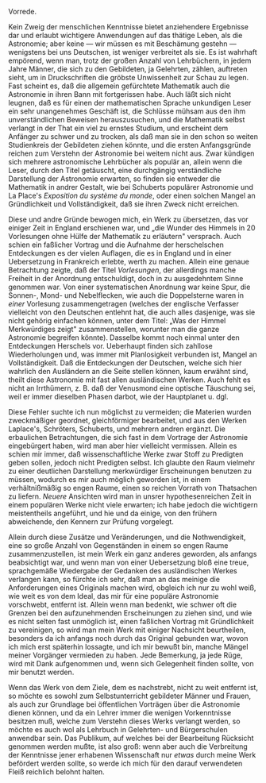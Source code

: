 Vorrede.

Kein Zweig der menschlichen Kenntnisse bietet anziehendere Ergebnisse dar und erlaubt wichtigere Anwendungen auf das thätige Leben, als die Astronomie; aber keine — wir müssen es mit Beschämung gestehn — wenigstens bei uns Deutschen, ist weniger verbreitet als sie. Es ist wahrhaft empörend, wenn man, trotz der großen Anzahl von Lehrbüchern, in jedem Jahre Männer, die sich zu den Gebildeten, ja Gelehrten, zählen, auftreten sieht, um in Druckschriften die gröbste Unwissenheit zur Schau zu legen. Fast scheint es, daß die allgemein gefürchtete Mathematik auch die Astronomie in ihren Bann mit fortgerissen habe. Auch läßt sich nicht leugnen, daß es für einen der mathematischen Sprache unkundigen Leser ein sehr unangenehmes Geschäft ist, die Schlüsse mühsam aus den ihm unverständlichen Beweisen herauszusuchen, und die Mathematik selbst verlangt in der That ein viel zu ernstes Studium, und erscheint dem Anfänger zu schwer und zu trocken, als daß man sie in den schon so weiten Studienkreis der Gebildeten ziehen könnte, und die ersten Anfangsgründe reichen zum Verstehn der Astronomie bei weitem nicht aus. Zwar kündigen sich mehrere astronomische Lehrbücher als populär an, allein wenn die Leser, durch den Titel getäuscht, eine durchgängig verständliche Darstellung der Astronomie erwarten, so finden sie entweder die Mathematik in andrer Gestalt, wie bei Schuberts populärer Astronomie und La Place's *Exposition du système du monde*, oder einen solchen Mangel an Gründlichkeit und Vollständigkeit, daß sie ihren Zweck nicht erreichen.

Diese und andre Gründe bewogen mich, ein Werk zu übersetzen, das vor einiger Zeit in England erschienen war, und „die Wunder des Himmels in 20 Vorlesungen ohne Hülfe der Mathematik zu erläutern" versprach. Auch schien ein faßlicher Vortrag und die Aufnahme der herschelschen Entdeckungen es der vielen Auflagen, die es in England und in einer Uebersetzung in Frankreich erlebte, werth zu machen. Allein eine genaue Betrachtung zeigte, daß der Titel *Vorlesungen*, der allerdings manche Freiheit in der Anordnung entschuldigt, doch in zu ausgedehntem Sinne genommen war. Von einer systematischen Anordnung war keine Spur, die Sonnen-, Mond- und Nebelflecken, wie auch die Doppelsterne waren in *einer* Vorlesung zusammengetragen (welches der englische Verfasser vielleicht von den Deutschen entlehnt hat, die auch alles dasjenige, was sie nicht gehörig einfachen können, unter dem Titel: „Was der Himmel Merkwürdiges zeigt" zusammenstellen, worunter man die ganze Astronomie begreifen könnte). Dasselbe kommt noch einmal unter den Entdeckungen Herschels vor. Ueberhaupt finden sich zahllose Wiederholungen und, was immer mit Planlosigkeit verbunden ist, Mangel an Vollständigkeit. Daß die Entdeckungen der Deutschen, welche sich hier wahrlich den Ausländern an die Seite stellen können, kaum erwähnt sind, theilt diese Astronomie mit fast allen ausländischen Werken. Auch fehlt es nicht an Irrthümern, z. B. daß der Venusmond eine optische Täuschung sei, weil er immer dieselben Phasen darbot, wie der Hauptplanet u. dgl.

Diese Fehler suchte ich nun möglichst zu vermeiden; die Materien wurden zweckmäßiger geordnet, gleichförmiger bearbeitet, und aus den Werken Laplace's, Schröters, Schuberts, und mehrern andren ergänzt. Die erbaulichen Betrachtungen, die sich fast in dem Vortrage der Astronomie eingebürgert haben, wird man aber hier vielleicht vermissen. Allein es schien mir immer, daß wissenschaftliche Werke zwar Stoff zu Predigten geben sollen, jedoch nicht Predigten selbst. Ich glaubte den Raum vielmehr zu einer deutlichen Darstellung merkwürdiger Erscheinungen benutzen zu müssen, wodurch es mir auch möglich geworden ist, in einem verhältnißmäßig so engen Raume, einen so reichen Vorrath von Thatsachen zu liefern. *Neuere* Ansichten wird man in unsrer hypothesenreichen Zeit in einem populären Werke nicht viele erwarten; ich habe jedoch die wichtigern meistentheils angeführt, und hie und da einige, von den frühern abweichende, den Kennern zur Prüfung vorgelegt.

Allein durch diese Zusätze und Veränderungen, und die Nothwendigkeit, eine so große Anzahl von Gegenständen in einem so engen Raume zusammenzustellen, ist mein Werk ein ganz anderes geworden, als anfangs beabsichtigt war, und wenn man von einer Uebersetzung bloß eine treue, sprachgemäße Wiedergabe der Gedanken des ausländischen Werkes verlangen kann, so fürchte ich sehr, daß man an das meinige die Anforderungen eines Originals machen wird, obgleich ich nur zu wohl weiß, wie weit es von dem Ideal, das mir für eine populäre Astronomie vorschwebt, entfernt ist. Allein wenn man bedenkt, wie schwer oft die Grenzen bei den aufzunehmenden Erscheinungen zu ziehen sind, und wie es nicht selten fast unmöglich ist, einen faßlichen Vortrag mit Gründlichkeit zu vereinigen, so wird man mein Werk mit einiger Nachsicht beurtheilen, besonders da ich anfangs noch durch das Original gebunden war, wovon ich mich erst späterhin lossagte, und ich mir bewußt bin, manche Mängel meiner Vorgänger vermieden zu haben. Jede Bemerkung, ja jede Rüge, wird mit Dank aufgenommen und, wenn sich Gelegenheit finden sollte, von mir benutzt werden.

Wenn das Werk von dem Ziele, dem es nachstrebt, nicht zu weit entfernt ist, so möchte es sowohl zum Selbstunterricht gebildeter Männer und Frauen, als auch zur Grundlage bei öffentlichen Vorträgen über die Astronomie dienen können, und da ein Lehrer immer die wenigen Vorkenntnisse besitzen muß, welche zum Verstehn dieses Werks verlangt werden, so möchte es auch wol als Lehrbuch in Gelehrten- und Bürgerschulen anwendbar sein. Das Publikum, auf welches bei der Bearbeitung Rücksicht genommen werden mußte, ist also groß: wenn aber auch die Verbreitung der Kenntnisse jener erhabenen Wissenschaft nur *etwas* durch meine Werk befördert werden sollte, so werde ich mich für den darauf verwendeten Fleiß reichlich belohnt halten.

